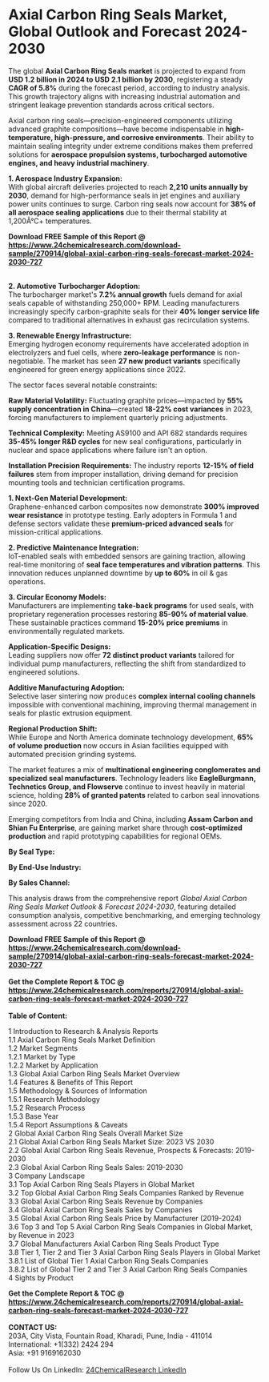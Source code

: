 <h1>Axial Carbon Ring Seals Market, Global Outlook and Forecast 2024-2030</h1><p>The global <strong>Axial Carbon Ring Seals market</strong> is projected to expand from <strong>USD 1.2 billion in 2024 to USD 2.1 billion by 2030</strong>, registering a steady <strong>CAGR of 5.8%</strong> during the forecast period, according to industry analysis. This growth trajectory aligns with increasing industrial automation and stringent leakage prevention standards across critical sectors.</p><p>Axial carbon ring seals—precision-engineered components utilizing advanced graphite compositions—have become indispensable in <strong>high-temperature, high-pressure, and corrosive environments</strong>. Their ability to maintain sealing integrity under extreme conditions makes them preferred solutions for <strong>aerospace propulsion systems, turbocharged automotive engines, and heavy industrial machinery</strong>.</p><p><strong>1. Aerospace Industry Expansion:</strong><br>
With global aircraft deliveries projected to reach <strong>2,210 units annually by 2030</strong>, demand for high-performance seals in jet engines and auxiliary power units continues to surge. Carbon ring seals now account for <strong>38% of all aerospace sealing applications</strong> due to their thermal stability at 1,200Â°C+ temperatures.</p><div><b>Download FREE Sample of this Report @ 
            <a href="https://www.24chemicalresearch.com/download-sample/270914/global-axial-carbon-ring-seals-forecast-market-2024-2030-727">
            https://www.24chemicalresearch.com/download-sample/270914/global-axial-carbon-ring-seals-forecast-market-2024-2030-727</a></b></div><br><p><strong>2. Automotive Turbocharger Adoption:</strong><br>
The turbocharger market's <strong>7.2% annual growth</strong> fuels demand for axial seals capable of withstanding 250,000+ RPM. Leading manufacturers increasingly specify carbon-graphite seals for their <strong>40% longer service life</strong> compared to traditional alternatives in exhaust gas recirculation systems.</p><p><strong>3. Renewable Energy Infrastructure:</strong><br>
Emerging hydrogen economy requirements have accelerated adoption in electrolyzers and fuel cells, where <strong>zero-leakage performance</strong> is non-negotiable. The market has seen <strong>27 new product variants</strong> specifically engineered for green energy applications since 2022.</p><p>The sector faces several notable constraints:</p><p><strong>Raw Material Volatility:</strong> Fluctuating graphite prices—impacted by <strong>55% supply concentration in China</strong>—created <strong>18-22% cost variances</strong> in 2023, forcing manufacturers to implement quarterly pricing adjustments.</p><p><strong>Technical Complexity:</strong> Meeting AS9100 and API 682 standards requires <strong>35-45% longer R&amp;D cycles</strong> for new seal configurations, particularly in nuclear and space applications where failure isn't an option.</p><p><strong>Installation Precision Requirements:</strong> The industry reports <strong>12-15% of field failures</strong> stem from improper installation, driving demand for precision mounting tools and technician certification programs.</p><p><strong>1. Next-Gen Material Development:</strong><br>
Graphene-enhanced carbon composites now demonstrate <strong>300% improved wear resistance</strong> in prototype testing. Early adopters in Formula 1 and defense sectors validate these <strong>premium-priced advanced seals</strong> for mission-critical applications.</p><p><strong>2. Predictive Maintenance Integration:</strong><br>
IoT-enabled seals with embedded sensors are gaining traction, allowing real-time monitoring of <strong>seal face temperatures and vibration patterns</strong>. This innovation reduces unplanned downtime by <strong>up to 60%</strong> in oil &amp; gas operations.</p><p><strong>3. Circular Economy Models:</strong><br>
Manufacturers are implementing <strong>take-back programs</strong> for used seals, with proprietary regeneration processes restoring <strong>85-90% of material value</strong>. These sustainable practices command <strong>15-20% price premiums</strong> in environmentally regulated markets.</p><p><strong>Application-Specific Designs:</strong><br>
	Leading suppliers now offer <strong>72 distinct product variants</strong> tailored for individual pump manufacturers, reflecting the shift from standardized to engineered solutions.</p><p><strong>Additive Manufacturing Adoption:</strong><br>
	Selective laser sintering now produces <strong>complex internal cooling channels</strong> impossible with conventional machining, improving thermal management in seals for plastic extrusion equipment.</p><p><strong>Regional Production Shift:</strong><br>
	While Europe and North America dominate technology development, <strong>65% of volume production</strong> now occurs in Asian facilities equipped with automated precision grinding systems.</p><p>The market features a mix of <strong>multinational engineering conglomerates and specialized seal manufacturers</strong>. Technology leaders like <strong>EagleBurgmann, Technetics Group, and Flowserve</strong> continue to invest heavily in material science, holding <strong>28% of granted patents</strong> related to carbon seal innovations since 2020.</p><p>Emerging competitors from India and China, including <strong>Assam Carbon and Shian Fu Enterprise</strong>, are gaining market share through <strong>cost-optimized production</strong> and rapid prototyping capabilities for regional OEMs.</p><p><strong>By Seal Type:</strong></p><p><strong>By End-Use Industry:</strong></p><p><strong>By Sales Channel:</strong></p><p>This analysis draws from the comprehensive report <em>Global Axial Carbon Ring Seals Market Outlook &amp; Forecast 2024-2030</em>, featuring detailed consumption analysis, competitive benchmarking, and emerging technology assessment across 22 countries.</p><div><b>Download FREE Sample of this Report @ 
            <a href="https://www.24chemicalresearch.com/download-sample/270914/global-axial-carbon-ring-seals-forecast-market-2024-2030-727">
            https://www.24chemicalresearch.com/download-sample/270914/global-axial-carbon-ring-seals-forecast-market-2024-2030-727</a></b></div><br><div><b>Get the Complete Report & TOC @ 
            <a href="https://www.24chemicalresearch.com/reports/270914/global-axial-carbon-ring-seals-forecast-market-2024-2030-727">
            https://www.24chemicalresearch.com/reports/270914/global-axial-carbon-ring-seals-forecast-market-2024-2030-727</a></b></div><br>
            <b>Table of Content:</b><p>1 Introduction to Research & Analysis Reports<br />
    1.1 Axial Carbon Ring Seals Market Definition<br />
    1.2 Market Segments<br />
        1.2.1 Market by Type<br />
        1.2.2 Market by Application<br />
    1.3 Global Axial Carbon Ring Seals Market Overview<br />
    1.4 Features & Benefits of This Report<br />
    1.5 Methodology & Sources of Information<br />
        1.5.1 Research Methodology<br />
        1.5.2 Research Process<br />
        1.5.3 Base Year<br />
        1.5.4 Report Assumptions & Caveats<br />
2 Global Axial Carbon Ring Seals Overall Market Size<br />
    2.1 Global Axial Carbon Ring Seals Market Size: 2023 VS 2030<br />
    2.2 Global Axial Carbon Ring Seals Revenue, Prospects & Forecasts: 2019-2030<br />
    2.3 Global Axial Carbon Ring Seals Sales: 2019-2030<br />
3 Company Landscape<br />
    3.1 Top Axial Carbon Ring Seals Players in Global Market<br />
    3.2 Top Global Axial Carbon Ring Seals Companies Ranked by Revenue<br />
    3.3 Global Axial Carbon Ring Seals Revenue by Companies<br />
    3.4 Global Axial Carbon Ring Seals Sales by Companies<br />
    3.5 Global Axial Carbon Ring Seals Price by Manufacturer (2019-2024)<br />
    3.6 Top 3 and Top 5 Axial Carbon Ring Seals Companies in Global Market, by Revenue in 2023<br />
    3.7 Global Manufacturers Axial Carbon Ring Seals Product Type<br />
    3.8 Tier 1, Tier 2 and Tier 3 Axial Carbon Ring Seals Players in Global Market<br />
        3.8.1 List of Global Tier 1 Axial Carbon Ring Seals Companies<br />
        3.8.2 List of Global Tier 2 and Tier 3 Axial Carbon Ring Seals Companies<br />
4 Sights by Product</p><div><b>Get the Complete Report & TOC @ 
            <a href="https://www.24chemicalresearch.com/reports/270914/global-axial-carbon-ring-seals-forecast-market-2024-2030-727">
            https://www.24chemicalresearch.com/reports/270914/global-axial-carbon-ring-seals-forecast-market-2024-2030-727</a></b></div><br><b>CONTACT US:</b><br>
            203A, City Vista, Fountain Road, Kharadi, Pune, India - 411014<br>
            International: +1(332) 2424 294<br>
            Asia: +91 9169162030 <br><br>
            Follow Us On LinkedIn: <a href="https://www.linkedin.com/company/24chemicalresearch/">24ChemicalResearch LinkedIn</a>